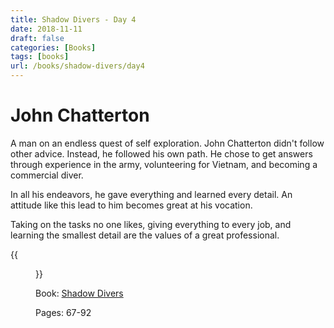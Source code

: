 ```yaml
---
title: Shadow Divers - Day 4
date: 2018-11-11
draft: false
categories: [Books]
tags: [books]
url: /books/shadow-divers/day4
---
```


# John Chatterton

A man on an endless quest of self exploration. John Chatterton didn't follow other advice. Instead, he followed his own path. He chose to get answers through experience in the army, volunteering for Vietnam, and becoming a commercial diver.

In all his endeavors, he gave everything and learned every detail. An attitude like this lead to him becomes great at his vocation.

Taking on the tasks no one likes, giving everything to every job, and learning the smallest detail are the values of a great professional.

{{<figure src="/img/shadow-divers.jpeg" alt="Shadow Divers" link="https://amzn.to/2JIUG0h">}}

Book: [Shadow Divers](https://amzn.to/2JIUG0h)

Pages: 67-92

